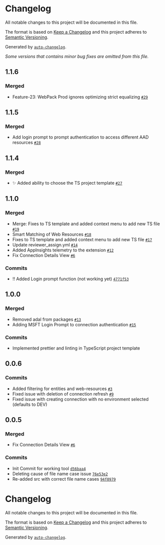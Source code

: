 # Changelog

All notable changes to this project will be documented in this file.

The format is based on [Keep a Changelog](https://keepachangelog.com/en/1.0.0/)
and this project adheres to [Semantic Versioning](https://semver.org/spec/v2.0.0.html).

Generated by [`auto-changelog`](https://github.com/CookPete/auto-changelog).

_Some versions that contains minor bug fixes are omitted from this file._

## 1.1.6

### Merged

-   Feature-23: WebPack Prod ignores optimizing strict equalizing [`#29`](https://github.com/Power-Maverick/DataverseDevTools-VSCode/pull/29)

## 1.1.5

### Merged

-   Add login prompt to prompt authentication to access different AAD resources [`#28`](https://github.com/Power-Maverick/DataverseDevTools-VSCode/pull/28)

## 1.1.4

### Merged

-   ✨ Added ability to choose the TS project template [`#27`](https://github.com/Power-Maverick/DataverseDevTools-VSCode/pull/27)

## 1.1.0

### Merged

-   Merge: Fixes to TS template and added context menu to add new TS file [`#19`](https://github.com/Power-Maverick/DataverseDevTools-VSCode/pull/19)
-   Smart Matching of Web Resources [`#18`](https://github.com/Power-Maverick/DataverseDevTools-VSCode/pull/18)
-   Fixes to TS template and added context menu to add new TS file [`#17`](https://github.com/Power-Maverick/DataverseDevTools-VSCode/pull/17)
-   Update reviewer_assign.yml [`#14`](https://github.com/Power-Maverick/DataverseDevTools-VSCode/pull/14)
-   Added AppInsights telemetry to the extension [`#12`](https://github.com/Power-Maverick/DataverseDevTools-VSCode/pull/12)
-   Fix Connection Details View [`#6`](https://github.com/Power-Maverick/DataverseDevTools-VSCode/pull/6)

### Commits

-   ‼ Added Login prompt function (not working yet) [`4771f53`](https://github.com/Power-Maverick/DataverseDevTools-VSCode/commit/4771f53af2560ddce283099f6e7a1ec9b4329262)

## 1.0.0

### Merged

-   Removed adal from packages [`#13`](https://github.com/Power-Maverick/DataverseDevTools-VSCode/pull/13)
-   Adding MSFT Login Prompt to connection authentication [`#15`](https://github.com/Power-Maverick/DataverseDevTools-VSCode/pull/15)

### Commits

-   Implemented prettier and linting in TypeScript project template

## 0.0.6

### Commits

-   Added filtering for entities and web-resources [`#3`](https://github.com/Power-Maverick/DataverseDevTools-VSCode/issues/3)
-   Fixed issue with deletion of connection refresh [`#9`](https://github.com/Power-Maverick/DataverseDevTools-VSCode/issues/9)
-   Fixed issue with creating connection with no environment selected (defaults to DEV)

## 0.0.5

### Merged

-   Fix Connection Details View [`#6`](https://github.com/Power-Maverick/DataverseDevTools-VSCode/pull/6)

### Commits

-   Init Commit for working tool [`d56baa4`](https://github.com/Power-Maverick/DataverseDevTools-VSCode/commit/d56baa4eafe04d30a3a42a54bce781972ba7ca9e)
-   Deleting cause of file name case issue [`76e53e2`](https://github.com/Power-Maverick/DataverseDevTools-VSCode/commit/76e53e219c7965092b5d2704cc9aa445655c4d83)
-   Re-added src with correct file name cases [`94f0979`](https://github.com/Power-Maverick/DataverseDevTools-VSCode/commit/94f0979cbb7be933ee5951b6348c14da3fbb1f55)

# Changelog

All notable changes to this project will be documented in this file.

The format is based on [Keep a Changelog](https://keepachangelog.com/en/1.0.0/)
and this project adheres to [Semantic Versioning](https://semver.org/spec/v2.0.0.html).

Generated by [`auto-changelog`](https://github.com/CookPete/auto-changelog).
